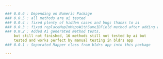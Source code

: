 ```yaml
---

### 0.0.6 : Depending on Numeric Package
### 0.0.5 : all methods are ai tested
### 0.0.4 : fixed plenty of hidden cases and bugs thanks to ai
### 0.0.3 : fixed replaceMapInMapsWithSameIDField method after adding ai generated tests
### 0.0.2 : Added Ai generated method tests, 
    but still not finished, 16 methods still not tested by ai but
    tested and works perfect by manual testing in bldrs app
### 0.0.1 : Separated Mapper class from bldrs app into this package

---
```

